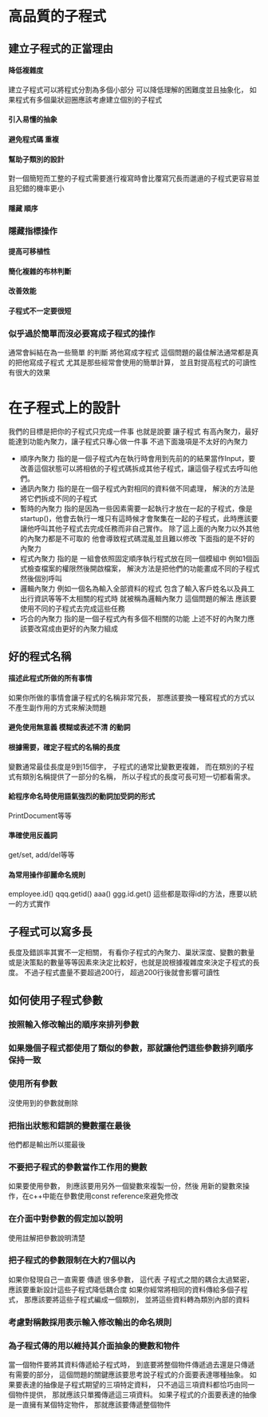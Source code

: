 # 高品質的子程式
##  建立子程式的正當理由
#### 降低複雜度
建立子程式可以將程式分割為多個小部分 可以降低理解的困難度並且抽象化， 如果程式有多個巢狀迴圈應該考慮建立個別的子程式
#### 引入易懂的抽象
####  避免程式碼 重複
#### 幫助子類別的設計
對一個簡短而工整的子程式需要進行複寫時會比覆寫冗長而邋遢的子程式更容易並且犯錯的機率更小
#### 隱藏 順序
### 隱藏指標操作
#### 提高可移植性
#### 簡化複雜的布林判斷
#### 改善效能
####  子程式不一定要很短
### 似乎過於簡單而沒必要寫成子程式的操作
通常會糾結在為一些簡單 的判斷 將他寫成字程式 這個問題的最佳解法通常都是真的把他寫成子程式 尤其是那些經常會使用的簡單計算， 並且對提高程式的可讀性有很大的效果
# 在子程式上的設計
我們的目標是把你的子程式只完成一件事
 也就是說要 讓子程式 有高內聚力，最好能達到功能內聚力，讓子程式只專心做一件事
 不過下面幾項是不太好的內聚力
 -  順序內聚力
  指的是一個子程式內在執行時會用到先前的的結果當作Input，要改善這個狀態可以將相依的子程式碼拆成其他子程式，讓這個子程式去呼叫他們。
  - 通訊內聚力
  指的是在一個子程式內對相同的資料做不同處理， 解決的方法是將它們拆成不同的子程式
  - 暫時的內聚力
  指的是因為一些因素需要一起執行才放在一起的子程式，像是startup()，他會去執行一堆只有這時候才會聚集在一起的子程式，此時應該要讓他呼叫其他子程式去完成任務而非自己實作。
  除了這上面的內聚力以外其他的內聚力都是不可取的 他會導致程式碼混亂並且難以修改
  下面指的是不好的內聚力
  -  程式內聚力
  指的是 一組會依照固定順序執行程式放在同一個模組中 例如1個函式檢查檔案的權限然後開啟檔案， 解決方法是把他們的功能畫成不同的子程式然後個別呼叫
  - 邏輯內聚力
 例如一個名為輸入全部資料的程式 包含了輸入客戶姓名以及員工出行資訊等等不太相關的程式時 就被稱為邏輯內聚力 這個問題的解法 應該要使用不同的子程式去完成這些任務
 - 巧合的內聚力
 指的是一個子程式內有多個不相關的功能
上述不好的內聚力應該要改寫成由更好的內聚力組成
##  好的程式名稱
#### 描述此程式所做的所有事情
如果你所做的事情會讓子程式的名稱非常冗長， 那應該要換一種寫程式的方式以不產生副作用的方式來解決問題
#### 避免使用無意義 模糊或表述不清 的動詞
#### 根據需要，確定子程式的名稱的長度
變數通常最佳長度是9到15個字， 子程式的通常比變數更複雜， 而在類別的子程式有類別名稱提供了一部分的名稱， 所以子程式的長度可長可短一切都看需求。
#### 給程序命名時使用語氣強烈的動詞加受詞的形式
PrintDocument等等
#### 準確使用反義詞
get/set, add/del等等
#### 為常用操作卻麗命名規則
employee.id()
qqq.getid()
aaa()
ggg.id.get()
這些都是取得id的方法，應要以統一的方式實作
##  子程式可以寫多長
長度及錯誤率其實不一定相關， 有看你子程式的內聚力、巢狀深度、變數的數量或是決策點的數量等等因素來決定比較好，也就是說根據複雜度來決定子程式的長度。 不過子程式盡量不要超過200行， 超過200行後就會影響可讀性
## 如何使用子程式參數
### 按照輸入修改輸出的順序來排列參數
### 如果幾個子程式都使用了類似的參數，那就讓他們這些參數排列順序保持一致
###  使用所有參數
沒使用到的參數就刪除
### 把指出狀態和錯誤的變數擺在最後
他們都是輸出所以擺最後
### 不要把子程式的參數當作工作用的變數
如果要使用參數， 則應該要用另外一個變數來複製一份，然後 用新的變數來操作，在c++中能在參數使用const reference來避免修改
### 在介面中對參數的假定加以說明
使用註解把參數說明清楚
### 把子程式的參數限制在大約7個以內
如果你發現自己一直需要 傳遞 很多參數， 這代表 子程式之間的耦合太過緊密，應該要重新設計這些子程式降低耦合度
如果你經常將相同的資料傳給多個子程式， 那應該要將這些子程式編成一個類別， 並將這些資料轉為類別內部的資料
### 考慮對稱數採用表示輸入修改輸出的命名規則
### 為子程式傳的用以維持其介面抽象的變數和物件
當一個物件要將其資料傳遞給子程式時， 到底要將整個物件傳遞過去還是只傳遞有需要的部分， 這個問題的關鍵應該要思考說子程式的介面要表達哪種抽象。 如果要表達的抽像是子程式期望的三項特定資料， 只不過這三項資料都恰巧由同一個物件提供， 那就應該只單獨傳遞這三項資料。 如果子程式的介面要表達的抽像是一直擁有某個特定物件， 那就應該要傳遞整個物件
<!--stackedit_data:
eyJoaXN0b3J5IjpbMTc1NDYyNjk4MywtMTg5NzE1NTgyNiwtOT
Q4Mjk3NDY5LC0xNTIwNTMxMjMxLDE4OTc3OTcwODYsLTIwODE0
NjA0NzIsMTkyODA5NDkwNSwtMTg5Njk2NDAyOSwtMTI5MjM1MT
k4MywtOTc5NzQ3OTQ2LDQwMjIxMTkwLC0xMzMzOTA4NjEyLC00
ODk0ODIyNjUsLTYyMjMzNzcwMiwtMTkxMDE3MTc0MiwtMjA4OD
c0NjYxMl19
-->